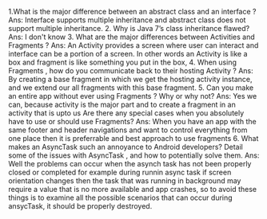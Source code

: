 1.What is the major difference between an abstract class and an interface ?
Ans:	Interface supports multiple inheritance and abstract class does not support multiple inheritance.
2. Why is Java 7’s class inheritance flawed?
Ans:	I don't know
3. What are the major differences between Activities and Fragments ?
Ans: 	An Activity provides a screen where user can interact and interface can be a portion of a screen. In other words an Activity is like a box and fragment is like something you put in the box,
4. When using Fragments , how do you communicate back to their hosting Activity ?
Ans:	By creating a base fragment in which we get the hosting activity instance, and we extend our all fragments with this base fragment.
5. Can you make an entire app without ever using Fragments ? Why or why not?
Ans:	Yes we can, because activity is the major part and to create a fragment in an activity that is upto us
Are there any special cases when you absolutely have to use or should use
Fragments?
Ans: When you have an app with the same footer and header navigations and want to control everything from one place then it is preferrable and best approach to use fragments
6. What makes an AsyncTask such an annoyance to Android developers? Detail
some of the issues with AsyncTask , and how to potentially solve them.
Ans: Well the problems can occur when the asynch task has not been properly closed or completed for example during runnin async task if screen orientation changes
then the task that was running in background may require a value that is no more available and app crashes, so to avoid these things is to examine
all the possible scenarios that can occur during ansycTask, it should be properly destroyed.

